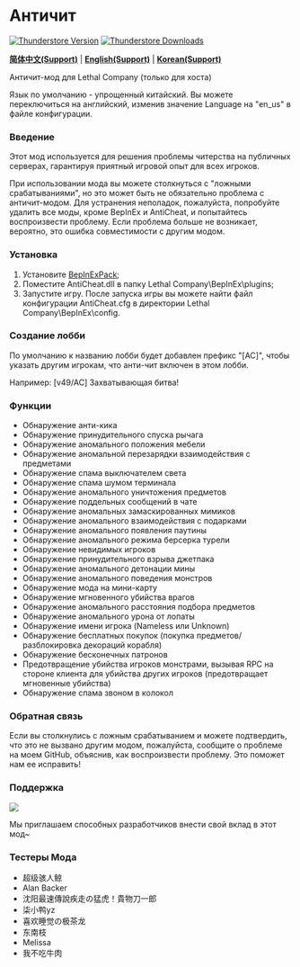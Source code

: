 # Античит

[![Thunderstore Version](https://img.shields.io/thunderstore/v/chuxiaaaa/AntiCheat?style=for-the-badge&logo=thunderstore&logoColor=white)](https://thunderstore.io/c/lethal-company/p/chuxiaaaa/AntiCheat/versions/)
[![Thunderstore Downloads](https://img.shields.io/thunderstore/dt/chuxiaaaa/AntiCheat?style=for-the-badge&logo=thunderstore&logoColor=white)](https://thunderstore.io/c/lethal-company/p/chuxiaaaa/AntiCheat/)

[**简体中文(Support)**](https://github.com/chuxiaaaa/AntiCheat/blob/main/docs/README-en.md) | [**English(Support)**](https://github.com/chuxiaaaa/AntiCheat/blob/main/docs/README-en.md) | [**Korean(Support)**](https://github.com/chuxiaaaa/AntiCheat/blob/main/docs/README-en.md)

Античит-мод для Lethal Company (только для хоста)

Язык по умолчанию - упрощенный китайский. Вы можете переключиться на английский, изменив значение Language на "en_us" в файле конфигурации.

### Введение

Этот мод используется для решения проблемы читерства на публичных серверах, гарантируя приятный игровой опыт для всех игроков.

При использовании мода вы можете столкнуться с "ложными срабатываниями", но это может быть не обязательно проблема с античит-модом. Для устранения неполадок, пожалуйста, попробуйте удалить все моды, кроме BepInEx и AntiCheat, и попытайтесь воспроизвести проблему. Если проблема больше не возникает, вероятно, это ошибка совместимости с другим модом.

### Установка

1. Установите [BepInExPack](https://thunderstore.io/c/lethal-company/p/BepInEx/BepInExPack);
2. Поместите AntiCheat.dll в папку Lethal Company\BepInEx\plugins;  
3. Запустите игру. После запуска игры вы можете найти файл конфигурации AntiCheat.cfg в директории Lethal Company\BepInEx\config.

### Создание лобби

По умолчанию к названию лобби будет добавлен префикс "[AC]", чтобы указать другим игрокам, что анти-чит включен в этом лобби.

Например:
[v49/AC] Захватывающая битва!

### Функции
* Обнаружение анти-кика
* Обнаружение принудительного спуска рычага
* Обнаружение аномального положения мебели
* Обнаружение аномальной перезарядки взаимодействия с предметами
* Обнаружение спама выключателем света
* Обнаружение спама шумом терминала
* Обнаружение аномального уничтожения предметов
* Обнаружение поддельных сообщений в чате
* Обнаружение аномальных замаскированных мимиков
* Обнаружение аномального взаимодействия с подарками
* Обнаружение аномального появления паутины
* Обнаружение аномального режима берсерка турели
* Обнаружение невидимых игроков
* Обнаружение принудительного взрыва джетпака
* Обнаружение аномального детонации мины
* Обнаружение аномального поведения монстров
* Обнаружение мода на мини-карту
* Обнаружение мгновенного убийства врагов
* Обнаружение аномального расстояния подбора предметов
* Обнаружение аномального урона от лопаты
* Обнаружение имени игрока (Nameless или Unknown)
* Обнаружение бесплатных покупок (покупка предметов/разблокировка декораций корабля)
* Обнаружение бесконечных патронов
* Предотвращение убийства игроков монстрами, вызывая RPC на стороне клиента для убийства других игроков (предотвращает мгновенные убийства)
* Обнаружение спама звоном в колокол

### Обратная связь
Если вы столкнулись с ложным срабатыванием и можете подтвердить, что это не вызвано другим модом, пожалуйста, сообщите о проблеме на моем GitHub, объяснив, как воспроизвести проблему. Это поможет нам ее исправить!

### Поддержка
<a href="https://github.com/chuxiaaaa/AntiCheat/graphs/contributors">
  <img src="https://contrib.rocks/image?repo=chuxiaaaa/AntiCheat" />
</a>

Мы приглашаем способных разработчиков внести свой вклад в этот мод~

### Тестеры Мода
* 超级骇人鲸 
* Alan Backer
* 沈阳最速傳說疾走の猛虎！貴物刀一郎
* 柒小鸭yz
* 喜欢睡觉の极茶龙 
* 东南枝
* Melissa
* 我不吃牛肉